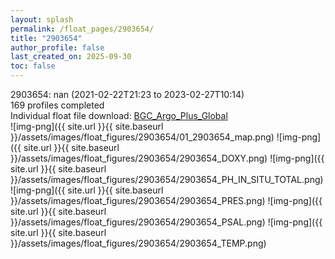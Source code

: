 ```yaml
---
layout: splash
permalink: /float_pages/2903654/
title: "2903654"
author_profile: false
last_created_on: 2025-09-30
toc: false
---
```

 
2903654: nan (2021-02-22T21:23 to 2023-02-27T10:14)\
169 profiles completed\
Individual float file download: [BGC_Argo_Plus_Global](https://ftp.soest.hawaii.edu/bgc_argo_plus/Individual_Floats/outliers_removed/2903654_Sprof_processed.nc)\
![img-png]({{ site.url }}{{ site.baseurl }}/assets/images/float_figures/2903654/01_2903654_map.png)
![img-png]({{ site.url }}{{ site.baseurl }}/assets/images/float_figures/2903654/2903654_DOXY.png)
![img-png]({{ site.url }}{{ site.baseurl }}/assets/images/float_figures/2903654/2903654_PH_IN_SITU_TOTAL.png)
![img-png]({{ site.url }}{{ site.baseurl }}/assets/images/float_figures/2903654/2903654_PRES.png)
![img-png]({{ site.url }}{{ site.baseurl }}/assets/images/float_figures/2903654/2903654_PSAL.png)
![img-png]({{ site.url }}{{ site.baseurl }}/assets/images/float_figures/2903654/2903654_TEMP.png)
